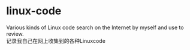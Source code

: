 # linux-code
<p>
Various kinds of <str>Linux<str> code search on the Internet by myself and use to review.<br>
记录我自己在网上收集到的各种<str>Linux<str>code
<p>
  
